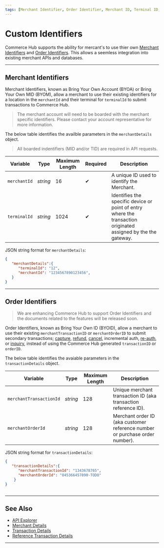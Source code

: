 ```yaml
---
tags: [Merchant Identifier, Order Identifier, Merchant ID, Terminal ID, Transaction ID, Order ID, Custom Identifiers]
---
```


# Custom Identifiers

Commerce Hub supports the ability for mercant's to use thier own [Merchant Identifiers](#merchant-identifiers) and [Order Identifiers](#order-identifiers). This allows a seemless integration into existing merchant APIs and databases.

---

## Merchant Identifiers

Merchant Identifiers, known as Bring Your Own Account (BYOA) or Bring Your Own MID (BYOM), allow a merchant to use their existing identifiers for a location in the `merchantId` and their terminal for `terminalId` to submit transactions to Commerce Hub.

<!-- theme: info -->
> The merchant account will need to be boarded with the merchant specific identifiers. Please contact your account representative for more information.

<!--
type: tab
titles: merchantDetails, JSON Example
-->

The below table identifies the availble parameters in the `merchantDetails` object.

<!-- theme: warning -->
> All boarded indentifiers (MID and/or TID) are required in API requests.

| Variable | Type | Maximum Length | Required | Description |
| -------- | -- |------------| ------- | ---- |
| `merchantId` | *string* | 16 | &#10004; | A unique ID used to identify the Merchant. |
| `terminalId` | *string* | 1024 | &#10004; | Identifies the specific device or point of entry where the transaction originated assigned by the the gateway. |

 
<!--
type: tab
-->

JSON string format for `merchantDetails`:

```json
{
   "merchantDetails":{
      "terminalId": "12",
      "merchantId": "1234567890123456",
   }
}
```
<!--type: tab-end -->

---

## Order Identifiers

<!-- theme: danger -->
> We are enhancing Commerce Hub to support Order Identifiers and the documents related to the features will be released soon.

Order Identifiers, known as Bring Your Own ID (BYOID), allow a merchant to use their existing `merchantTransactionID` or `merchantOrderID` to submit secondary transactions; [capture](?path=docs/Resources/API-Documents/Payments/Capture.md), [refund](?path=docs/Resources/API-Documents/Payments/Refund.md), [cancel](?path=docs/Resources/API-Documents/Payments/Cancel.md), incremental auth, [re-auth](docs/?path=docs/Resources/Guides/Authorizations/Re-Auth.md), or [inquiry](?path=docs/Resources/API-Documents/Payments/Inquiry.md), instead of using the Commerce Hub generated `transactionID` or `orderID`.

<!-- 
type: tab
titles: transactionDetails, JSON Example
-->

The below table identifies the avaiable parameters in the `transactionDetails` object.

| Variable | Type| Maximum Length | Description|
|---------|-----------|----------------|---------|
| `merchantTransactionId` | *string* | 128 | Unique merchant transaction ID (aka transaction reference ID). |
| `merchantOrderId` | *string* | 128 | Merchant order ID (aka customer reference number or purchase order number). |

<!--
type: tab
-->

JSON string format for `transactionDetails`:

```json
{
   "transactionDetails":{ 
      "merchantTransactionId": "1343678765",
      "merchantOrderId": "845366457890-TODO"
    }
}
      
```

<!--type: tab-end -->

---

## See Also

- [API Explorer](../api/?type=post&path=/payments/v1/charges)
- [Merchant Details](?path=docs/Resources/Master-Data/Merchant-Details.md)
- [Transaction Details](?path=docs/Resources/Master-Data/Transaction-Details.md)
- [Reference Transaction Details](?path=docs/Resources/Master-Data/Reference-Transaction-Details.md)

---
